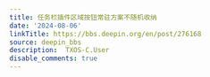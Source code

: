```yaml
---
title: 任务栏插件区域按钮常驻方案不随机收纳
date: '2024-08-06'
linkTitle: https://bbs.deepin.org/en/post/276168
source: deepin_bbs
description:  TXOS-C.User 
disable_comments: true
---
```


